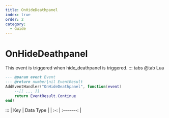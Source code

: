 ```yaml
---
title: OnHideDeathpanel
index: true
order: 2
category:
  - Guide
---
```


# OnHideDeathpanel
This event is triggered when hide_deathpanel is triggered.
::: tabs
@tab Lua
```lua
--- @param event Event
--- @return number|nil EventResult
AddEventHandler("OnHideDeathpanel", function(event)
    --[[ ... ]]
    return EventResult.Continue
end)
```

:::
| Key | Data Type |
| :-: | :-------: |